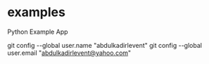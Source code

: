 # examples
 Python Example App


git config --global user.name "abdulkadirlevent"
git config --global user.email "abdulkadirlevent@yahoo.com"
